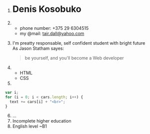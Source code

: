 1. # Denis Kosobuko

2. * phone number: +375 29 6304515
   * my @mail: tair.dall@yahoo.com
   
3. I'm preatty responsable, self confident student with bright future
   <br>As Jason Statham sayes:
   > be yourself, and you'll become a Web developer
   
4. - HTML
   - CSS

5.
```javascript
var i;
for (i = 0; i < cars.length; i++) {
  text += cars[i] + "<br>";
}

```

6. ...
7. Incomplete higher education
8. English level ~B1
